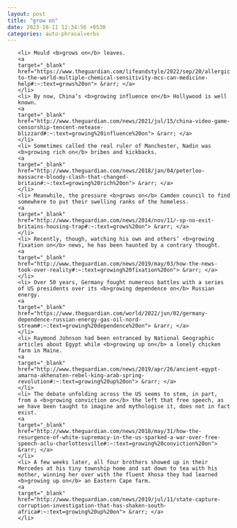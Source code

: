 ```yaml
---
layout: post
title: "grow on"
date: 2023-10-11 12:34:56 +0530
categories: auto-phrasalverbs
---
```

<ol>

    <li> Mould <b>grows on</b> leaves.
    <a 
    target="_blank" 
    href="https://www.theguardian.com/lifeandstyle/2022/sep/20/allergic-to-the-world-multiple-chemical-sensitivity-mcs-can-medicine-help#:~:text=grows%20on"> &rarr; </a>
    </li>
    <li> By now, China’s <b>growing influence on</b> Hollywood is well known.
    <a 
    target="_blank" 
    href="http://www.theguardian.com/news/2021/jul/15/china-video-game-censorship-tencent-netease-blizzard#:~:text=growing%20influence%20on"> &rarr; </a>
    </li>
    <li> Sometimes called the real ruler of Manchester, Nadin was <b>growing rich on</b> bribes and kickbacks.
    <a 
    target="_blank" 
    href="http://www.theguardian.com/news/2018/jan/04/peterloo-massacre-bloody-clash-that-changed-britain#:~:text=growing%20rich%20on"> &rarr; </a>
    </li>
    <li> Meanwhile, the pressure <b>grows on</b> Camden council to find somewhere to put their swelling ranks of the homeless.
    <a 
    target="_blank" 
    href="http://www.theguardian.com/news/2014/nov/11/-sp-no-exit-britains-housing-trap#:~:text=grows%20on"> &rarr; </a>
    </li>
    <li> Recently, though, watching his own and others’ <b>growing fixation on</b> news, he has been haunted by a contrary thought.
    <a 
    target="_blank" 
    href="http://www.theguardian.com/news/2019/may/03/how-the-news-took-over-reality#:~:text=growing%20fixation%20on"> &rarr; </a>
    </li>
    <li> Over 50 years, Germany fought numerous battles with a series of US presidents over its <b>growing dependence on</b> Russian energy.
    <a 
    target="_blank" 
    href="https://www.theguardian.com/world/2022/jun/02/germany-dependence-russian-energy-gas-oil-nord-stream#:~:text=growing%20dependence%20on"> &rarr; </a>
    </li>
    <li> Raymond Johnson had been entranced by National Geographic articles about Egypt while <b>growing up on</b> a lonely chicken farm in Maine.
    <a 
    target="_blank" 
    href="http://www.theguardian.com/news/2019/apr/26/ancient-egypt-amarna-akhenaten-rebel-king-arab-spring-revolution#:~:text=growing%20up%20on"> &rarr; </a>
    </li>
    <li> The debate unfolding across the US seems to stem, in part, from a <b>growing conviction on</b> the left that free speech, as we have been taught to imagine and mythologise it, does not in fact exist.
    <a 
    target="_blank" 
    href="http://www.theguardian.com/news/2018/may/31/how-the-resurgence-of-white-supremacy-in-the-us-sparked-a-war-over-free-speech-aclu-charlottesville#:~:text=growing%20conviction%20on"> &rarr; </a>
    </li>
    <li> A few weeks later, all four brothers showed up in their Mercedes at his tiny township home and sat down to tea with his mother, winning her over with the fluent Xhosa they had learned <b>growing up on</b> an Eastern Cape farm.
    <a 
    target="_blank" 
    href="http://www.theguardian.com/news/2019/jul/11/state-capture-corruption-investigation-that-has-shaken-south-africa#:~:text=growing%20up%20on"> &rarr; </a>
    </li>